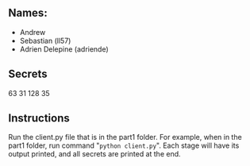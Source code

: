 ## Names:
- Andrew
- Sebastian (ll57) 
- Adrien Delepine (adriende)

## Secrets
63 31 128 35

## Instructions 
Run the client.py file that is in the part1 folder. 
For example, when in the part1 folder, run command "`python client.py`".
Each stage will have its output printed, and all secrets are printed at the end.